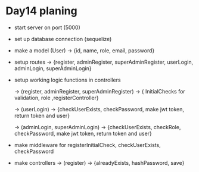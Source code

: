 # Day14 planing

- start server on port (5000)

- set up database connection (sequelize)

- make a model (User) -> {id, name, role, email, password}

- setup routes -> {register, adminRegister, superAdminRegister, userLogin, adminLogin, superAdminLogin}

- setup working logic functions in controllers

  -> (register, adminRegister, superAdminRegister) -> { InitialChecks for validation, role ,registerController}

  -> (userLogin) -> {checkUserExists, checkPassword, make jwt token, return token and user}

  -> (adminLogin, superAdminLogin) -> {checkUserExists, checkRole, checkPassword, make jwt token, return token and user}

- make middleware for registerInitialCheck, checkUserExists, checkPassword
- make controllers
  -> (register) -> {alreadyExists, hashPassword, save}
